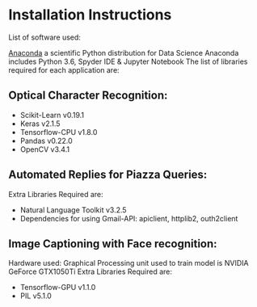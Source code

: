 # Installation Instructions

 List of software used:

[Anaconda](http://www.anaconda.com/downloads) a  scientific Python distribution for Data Science
Anaconda includes Python 3.6, Spyder IDE & Jupyter Notebook
The list of libraries required for each application are:
## Optical Character Recognition:

* Scikit-Learn v0.19.1
* Keras v2.1.5
* Tensorflow-CPU v1.8.0
* Pandas v0.22.0
* OpenCV v3.4.1

      
## Automated Replies for Piazza Queries:
Extra Libraries Required are:
* Natural Language Toolkit v3.2.5
* Dependencies for using Gmail-API: apiclient, httplib2, outh2client

## Image Captioning with Face recognition:
Hardware used: Graphical Processing unit used to train model is NVIDIA GeForce GTX1050Ti
Extra Libraries Required are:
* Tensorflow-GPU v1.1.0
* PIL v5.1.0
